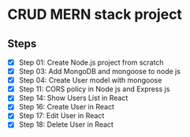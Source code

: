 # CRUD MERN stack project

## Steps

- [x] Step 01: Create Node.js project from scratch
- [x] Step 03: Add MongoDB and mongoose to node js
- [x] Step 04: Create User model with mongoose
- [x] Step 11: CORS policy in Node js and Express js
- [x] Step 14: Show Users List in React
- [x] Step 16: Create User in React
- [x] Step 17: Edit User in React
- [x] Step 18: Delete User in React
